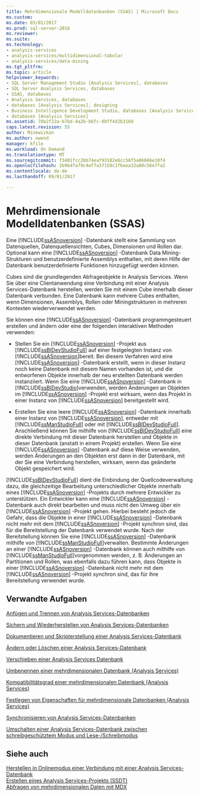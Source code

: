```yaml
---
title: Mehrdimensionale Modelldatenbanken (SSAS) | Microsoft Docs
ms.custom: 
ms.date: 03/01/2017
ms.prod: sql-server-2016
ms.reviewer: 
ms.suite: 
ms.technology:
- analysis-services
- analysis-services/multidimensional-tabular
- analysis-services/data-mining
ms.tgt_pltfrm: 
ms.topic: article
helpviewer_keywords:
- SQL Server Management Studio [Analysis Services], databases
- SQL Server Analysis Services, databases
- SSAS, databases
- Analysis Services, databases
- databases [Analysis Services], designing
- Business Intelligence Development Studio, databases [Analysis Services]
- databases [Analysis Services]
ms.assetid: 78b2f22a-b7bd-4a2b-b6fc-0bff4d2b3168
caps.latest.revision: 55
author: Minewiskan
ms.author: owend
manager: kfile
ms.workload: On Demand
ms.translationtype: MT
ms.sourcegitcommit: f3481fcc2bb74eaf93182e6cc58f5a06666e10f4
ms.openlocfilehash: 2b9b4fa79c4ef7a37158c1fbeea32a80c56effa2
ms.contentlocale: de-de
ms.lasthandoff: 09/01/2017

---
```

# <a name="multidimensional-model-databases-ssas"></a>Mehrdimensionale Modelldatenbanken (SSAS)
  Eine [!INCLUDE[ssASnoversion](../../includes/ssasnoversion-md.md)] -Datenbank stellt eine Sammlung von Datenquellen, Datenquellensichten, Cubes, Dimensionen und Rollen dar. Optional kann eine [!INCLUDE[ssASnoversion](../../includes/ssasnoversion-md.md)] -Datenbank Data Mining-Strukturen und benutzerdefinierte Assemblys enthalten, mit deren Hilfe der Datenbank benutzerdefinierte Funktionen hinzugefügt werden können.  
  
 Cubes sind die grundlegenden Abfrageobjekte in Analysis Services. Wenn Sie über eine Clientanwendung eine Verbindung mit einer Analysis Services-Datenbank herstellen, werden Sie mit einem Cube innerhalb dieser Datenbank verbunden. Eine Datenbank kann mehrere Cubes enthalten, wenn Dimensionen, Assemblys, Rollen oder Miningstrukturen in mehreren Kontexten wiederverwendet werden.  
  
 Sie können eine [!INCLUDE[ssASnoversion](../../includes/ssasnoversion-md.md)] -Datenbank programmgesteuert erstellen und ändern oder eine der folgenden interaktiven Methoden verwenden:  
  
-   Stellen Sie ein [!INCLUDE[ssASnoversion](../../includes/ssasnoversion-md.md)] -Projekt aus [!INCLUDE[ssBIDevStudioFull](../../includes/ssbidevstudiofull-md.md)] auf einer festgelegten Instanz von [!INCLUDE[ssASnoversion](../../includes/ssasnoversion-md.md)]bereit. Bei diesem Verfahren wird eine [!INCLUDE[ssASnoversion](../../includes/ssasnoversion-md.md)] -Datenbank erstellt, wenn in dieser Instanz noch keine Datenbank mit diesem Namen vorhanden ist, und die entworfenen Objekte innerhalb der neu erstellten Datenbank werden instanziiert. Wenn Sie eine [!INCLUDE[ssASnoversion](../../includes/ssasnoversion-md.md)] -Datenbank in [!INCLUDE[ssBIDevStudio](../../includes/ssbidevstudio-md.md)]verwenden, werden Änderungen an Objekten im [!INCLUDE[ssASnoversion](../../includes/ssasnoversion-md.md)] -Projekt erst wirksam, wenn das Projekt in einer Instanz von [!INCLUDE[ssASnoversion](../../includes/ssasnoversion-md.md)] bereitgestellt wird.  
  
-   Erstellen Sie eine leere [!INCLUDE[ssASnoversion](../../includes/ssasnoversion-md.md)] -Datenbank innerhalb einer Instanz von [!INCLUDE[ssASnoversion](../../includes/ssasnoversion-md.md)], entweder mit [!INCLUDE[ssManStudioFull](../../includes/ssmanstudiofull-md.md)] oder mit [!INCLUDE[ssBIDevStudioFull](../../includes/ssbidevstudiofull-md.md)]. Anschließend können Sie mithilfe von [!INCLUDE[ssBIDevStudioFull](../../includes/ssbidevstudiofull-md.md)] eine direkte Verbindung mit dieser Datenbank herstellen und Objekte in dieser Datenbank (anstatt in einem Projekt) erstellen. Wenn Sie eine [!INCLUDE[ssASnoversion](../../includes/ssasnoversion-md.md)] -Datenbank auf diese Weise verwenden, werden Änderungen an den Objekten erst dann in der Datenbank, mit der Sie eine Verbindung herstellen, wirksam, wenn das geänderte Objekt gespeichert wird.  
  
 [!INCLUDE[ssBIDevStudioFull](../../includes/ssbidevstudiofull-md.md)] dient die Einbindung der Quellcodeverwaltung dazu, die gleichzeitige Bearbeitung unterschiedlicher Objekte innerhalb eines [!INCLUDE[ssASnoversion](../../includes/ssasnoversion-md.md)] -Projekts durch mehrere Entwickler zu unterstützen. Ein Entwickler kann eine [!INCLUDE[ssASnoversion](../../includes/ssasnoversion-md.md)] -Datenbank auch direkt bearbeiten und muss nicht den Umweg über ein [!INCLUDE[ssASnoversion](../../includes/ssasnoversion-md.md)] -Projekt gehen. Hierbei besteht jedoch die Gefahr, dass die Objekte in einer [!INCLUDE[ssASnoversion](../../includes/ssasnoversion-md.md)] -Datenbank nicht mehr mit dem [!INCLUDE[ssASnoversion](../../includes/ssasnoversion-md.md)] -Projekt synchron sind, das für die Bereitstellung der Datenbank verwendet wurde. Nach der Bereitstellung können Sie eine [!INCLUDE[ssASnoversion](../../includes/ssasnoversion-md.md)] -Datenbank mithilfe von [!INCLUDE[ssManStudioFull](../../includes/ssmanstudiofull-md.md)]verwalten. Bestimmte Änderungen an einer [!INCLUDE[ssASnoversion](../../includes/ssasnoversion-md.md)] -Datenbank können auch mithilfe von [!INCLUDE[ssManStudioFull](../../includes/ssmanstudiofull-md.md)]vorgenommen werden, z. B. Änderungen an Partitionen und Rollen, was ebenfalls dazu führen kann, dass Objekte in einer [!INCLUDE[ssASnoversion](../../includes/ssasnoversion-md.md)] -Datenbank nicht mehr mit dem [!INCLUDE[ssASnoversion](../../includes/ssasnoversion-md.md)] -Projekt synchron sind, das für ihre Bereitstellung verwendet wurde.  
  
## <a name="related-tasks"></a>Verwandte Aufgaben  
 [Anfügen und Trennen von Analysis Services-Datenbanken](../../analysis-services/multidimensional-models/attach-and-detach-analysis-services-databases.md)  
  
 [Sichern und Wiederherstellen von Analysis Services-Datenbanken](../../analysis-services/multidimensional-models/backup-and-restore-of-analysis-services-databases.md)  
  
 [Dokumentieren und Skripterstellung einer Analysis Services-Datenbank](../../analysis-services/multidimensional-models/document-and-script-an-analysis-services-database.md)  
  
 [Ändern oder Löschen einer Analysis Services-Datenbank](../../analysis-services/multidimensional-models/modify-or-delete-an-analysis-services-database.md)  
  
 [Verschieben einer Analysis Services Datenbank](../../analysis-services/multidimensional-models/move-an-analysis-services-database.md)  
  
 [Umbenennen einer mehrdimensionalen Datenbank &#40;Analysis Services&#41;](../../analysis-services/multidimensional-models/rename-a-multidimensional-database-analysis-services.md)  
  
 [Kompatibilitätsgrad einer mehrdimensionalen Datenbank &#40;Analysis Services&#41;](../../analysis-services/multidimensional-models/compatibility-level-of-a-multidimensional-database-analysis-services.md)  
  
 [Festlegen von Eigenschaften für mehrdimensionale Datenbanken &#40;Analysis Services&#41;](../../analysis-services/multidimensional-models/set-multidimensional-database-properties-analysis-services.md)  
  
 [Synchronisieren von Analysis Services-Datenbanken](../../analysis-services/multidimensional-models/synchronize-analysis-services-databases.md)  
  
 [Umschalten einer Analysis Services-Datenbank zwischen schreibgeschütztem Modus und Lese-/Schreibmodus](../../analysis-services/multidimensional-models/switch-an-analysis-services-database-between-readonly-and-readwrite-modes.md)  
  
## <a name="see-also"></a>Siehe auch  
 [Herstellen in Onlinemodus einer Verbindung mit einer Analysis Services-Datenbank](../../analysis-services/multidimensional-models/connect-in-online-mode-to-an-analysis-services-database.md)   
 [Erstellen eines Analysis Services-Projekts &#40;SSDT&#41;](../../analysis-services/multidimensional-models/create-an-analysis-services-project-ssdt.md)   
 [Abfragen von mehrdimensionalen Daten mit MDX](../../analysis-services/multidimensional-models/mdx/querying-multidimensional-data-with-mdx.md)  
  
  


